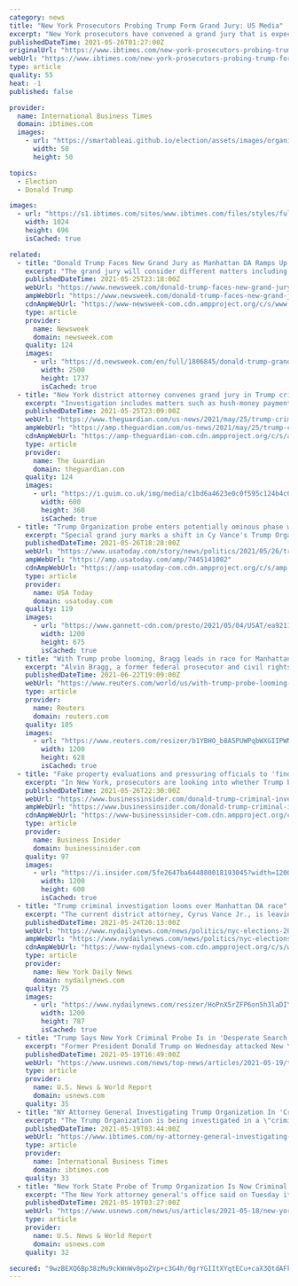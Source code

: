 ```yaml
---
category: news
title: "New York Prosecutors Probing Trump Form Grand Jury: US Media"
excerpt: "New York prosecutors have convened a grand jury that is expected to decide whether to indict former president Donald Trump, suggesting they may have found evidence of a crime, US media reported Tuesday."
publishedDateTime: 2021-05-26T01:27:00Z
originalUrl: "https://www.ibtimes.com/new-york-prosecutors-probing-trump-form-grand-jury-us-media-3208520"
webUrl: "https://www.ibtimes.com/new-york-prosecutors-probing-trump-form-grand-jury-us-media-3208520"
type: article
quality: 55
heat: -1
published: false

provider:
  name: International Business Times
  domain: ibtimes.com
  images:
    - url: "https://smartableai.github.io/election/assets/images/organizations/ibtimes.com-50x50.jpg"
      width: 50
      height: 50

topics:
  - Election
  - Donald Trump

images:
  - url: "https://s1.ibtimes.com/sites/www.ibtimes.com/files/styles/full/public/2021/05/25/donald-trump-has-described-the-new-york-criminal.jpg"
    width: 1024
    height: 696
    isCached: true

related:
  - title: "Donald Trump Faces New Grand Jury as Manhattan DA Ramps Up Criminal Probe"
    excerpt: "The grand jury will consider different matters including Trump's alleged hush-money payments, improper property valuations and employee compensation."
    publishedDateTime: 2021-05-25T23:18:00Z
    webUrl: "https://www.newsweek.com/donald-trump-faces-new-grand-jury-manhattan-da-ramps-criminal-probe-1594844"
    ampWebUrl: "https://www.newsweek.com/donald-trump-faces-new-grand-jury-manhattan-da-ramps-criminal-probe-1594844?amp=1"
    cdnAmpWebUrl: "https://www-newsweek-com.cdn.ampproject.org/c/s/www.newsweek.com/donald-trump-faces-new-grand-jury-manhattan-da-ramps-criminal-probe-1594844?amp=1"
    type: article
    provider:
      name: Newsweek
      domain: newsweek.com
    quality: 124
    images:
      - url: "https://d.newsweek.com/en/full/1806845/donald-trump-grand-jury.jpg"
        width: 2500
        height: 1737
        isCached: true
  - title: "New York district attorney convenes grand jury in Trump criminal inquiry"
    excerpt: "Investigation includes matters such as hush-money payments to women on Trump’s behalf, property valuations and employee pay"
    publishedDateTime: 2021-05-25T23:09:00Z
    webUrl: "https://www.theguardian.com/us-news/2021/may/25/trump-criminal-investigation-new-york"
    ampWebUrl: "https://amp.theguardian.com/us-news/2021/may/25/trump-criminal-investigation-new-york"
    cdnAmpWebUrl: "https://amp-theguardian-com.cdn.ampproject.org/c/s/amp.theguardian.com/us-news/2021/may/25/trump-criminal-investigation-new-york"
    type: article
    provider:
      name: The Guardian
      domain: theguardian.com
    quality: 124
    images:
      - url: "https://i.guim.co.uk/img/media/c1bd6a4623e0c0f595c124b4c03f4019160174c6/0_83_5472_3283/master/5472.jpg?width=300&quality=45&auto=format&fit=max&dpr=2&s=7a9bf392acec49fb8c1c99f54bfbd0d9"
        width: 600
        height: 360
        isCached: true
  - title: "Trump Organization probe enters potentially ominous phase with grand jury convened"
    excerpt: "Special grand jury marks a shift in Cy Vance's Trump Organization probe as possible evidence of criminal conduct may be presented."
    publishedDateTime: 2021-05-26T18:28:00Z
    webUrl: "https://www.usatoday.com/story/news/politics/2021/05/26/trump-grand-jury-signals-potentially-ominous-phase-fraud-probe/7445141002/"
    ampWebUrl: "https://amp.usatoday.com/amp/7445141002"
    cdnAmpWebUrl: "https://amp-usatoday-com.cdn.ampproject.org/c/s/amp.usatoday.com/amp/7445141002"
    type: article
    provider:
      name: USA Today
      domain: usatoday.com
    quality: 119
    images:
      - url: "https://www.gannett-cdn.com/presto/2021/05/04/USAT/ea9211db-9579-49a5-a317-1bef9ae29567-AP_Twitter-CEO_Statement-Trump_Ban.jpg?auto=webp&crop=5173,2910,x0,y0&format=pjpg&width=1200"
        width: 1200
        height: 675
        isCached: true
  - title: "With Trump probe looming, Bragg leads in race for Manhattan D.A."
    excerpt: "Alvin Bragg, a former federal prosecutor and civil rights lawyer, was leading the Democratic nominating contest for Manhattan district attorney on Tuesday, putting him in position to become the first Black person to lead one of the country's highest-profile prosecutor's offices."
    publishedDateTime: 2021-06-22T19:09:00Z
    webUrl: "https://www.reuters.com/world/us/with-trump-probe-looming-democrats-vie-manhattan-district-attorney-2021-06-22/"
    type: article
    provider:
      name: Reuters
      domain: reuters.com
    quality: 105
    images:
      - url: "https://www.reuters.com/resizer/b1YBHO_b8A5PUWPqbWXGIIPWNMU=/1200x628/smart/filters:quality(80)/cloudfront-us-east-2.images.arcpublishing.com/reuters/756Z5ZOE2ZN2JHJGMMG4RZ2IGY.jpg"
        width: 1200
        height: 628
        isCached: true
  - title: "Fake property evaluations and pressuring officials to 'find' votes: All the evidence piling up in the criminal probes of Trump"
    excerpt: "In New York, prosecutors are looking into whether Trump broke tax laws. In Georgia, he may have illegally tried to influence election results."
    publishedDateTime: 2021-05-26T22:30:00Z
    webUrl: "https://www.businessinsider.com/donald-trump-criminal-investigations-evidence-before-prosecutors-2021-5"
    ampWebUrl: "https://www.businessinsider.com/donald-trump-criminal-investigations-evidence-before-prosecutors-2021-5?amp"
    cdnAmpWebUrl: "https://www-businessinsider-com.cdn.ampproject.org/c/s/www.businessinsider.com/donald-trump-criminal-investigations-evidence-before-prosecutors-2021-5?amp"
    type: article
    provider:
      name: Business Insider
      domain: businessinsider.com
    quality: 97
    images:
      - url: "https://i.insider.com/5fe2647ba644880018193045?width=1200&format=jpeg"
        width: 1200
        height: 600
        isCached: true
  - title: "Trump criminal investigation looms over Manhattan DA race"
    excerpt: "The current district attorney, Cyrus Vance Jr., is leaving office at the end of the year, meaning there’s a good chance he’ll pass the two-year probe to his successor."
    publishedDateTime: 2021-05-24T20:13:00Z
    webUrl: "https://www.nydailynews.com/news/politics/nyc-elections-2021/ny-election-2021-manhattan-district-attorney-20210524-sbzv26f7hfbz7m77porc3c6mjq-story.html"
    ampWebUrl: "https://www.nydailynews.com/news/politics/nyc-elections-2021/ny-election-2021-manhattan-district-attorney-20210524-sbzv26f7hfbz7m77porc3c6mjq-story.html?outputType=amp"
    cdnAmpWebUrl: "https://www-nydailynews-com.cdn.ampproject.org/c/s/www.nydailynews.com/news/politics/nyc-elections-2021/ny-election-2021-manhattan-district-attorney-20210524-sbzv26f7hfbz7m77porc3c6mjq-story.html?outputType=amp"
    type: article
    provider:
      name: New York Daily News
      domain: nydailynews.com
    quality: 75
    images:
      - url: "https://www.nydailynews.com/resizer/HoPnX5rZFP6on5h3laDIY2TvVlk=/1200x0/top/cloudfront-us-east-1.images.arcpublishing.com/tronc/SI35OJIWUNCJNHMFIAWE2I72UM.jpg"
        width: 1200
        height: 787
        isCached: true
  - title: "Trump Says New York Criminal Probe Is in 'Desperate Search of a Crime'"
    excerpt: "Former President Donald Trump on Wednesday attacked New York state's attorney general for launching a criminal probe of his family business, saying he was \"being unfairly attacked and abused.\" \"There is nothing more corrupt than an investigation that is in desperate search of a crime,"
    publishedDateTime: 2021-05-19T16:49:00Z
    webUrl: "https://www.usnews.com/news/top-news/articles/2021-05-19/trump-says-new-york-criminal-probe-is-in-desperate-search-of-a-crime"
    type: article
    provider:
      name: U.S. News & World Report
      domain: usnews.com
    quality: 35
  - title: "NY Attorney General Investigating Trump Organization In 'Criminal Capacity'"
    excerpt: "The Trump Organization is being investigated in a \"criminal capacity\" by the New York state attorney general's office, a spokesman said Tuesday, as prosecutors advance their probe into former president Donald Trump's business dealings."
    publishedDateTime: 2021-05-19T03:44:00Z
    webUrl: "https://www.ibtimes.com/ny-attorney-general-investigating-trump-organization-criminal-capacity-3202406"
    type: article
    provider:
      name: International Business Times
      domain: ibtimes.com
    quality: 33
  - title: "New York State Probe of Trump Organization Is Now Criminal -Attorney General"
    excerpt: "The New York attorney general's office said on Tuesday it has now opened a criminal investigation into former President Donald Trump's company, going beyond what began as a civil probe. Attorney General Letitia James has been investigating whether the Trump Organization falsely reported property values to secure loans and obtain economic and tax benefits."
    publishedDateTime: 2021-05-19T03:27:00Z
    webUrl: "https://www.usnews.com/news/us/articles/2021-05-18/new-york-state-probe-of-trump-organization-is-now-criminal-attorney-general"
    type: article
    provider:
      name: U.S. News & World Report
      domain: usnews.com
    quality: 32

secured: "9wzBEXQ6Bp38zMu9ckWnWv0poZVp+c3G4h/0grYGIItXYqtECu+caX3QtdAFkVdPIDputJugFMEpPtoJEg5GgzR+x8XET9Rfqrm2lla8Lnruut4yd8vB/5Bs2pcS5+3NS9p1PNSq1jZVEZJw9lUdaz1tuGhn/2f5lL687PHXQMeKrEBE4hFkS0jCnewyNp78ZX4qWU31jE1/0kdcZsgYk/x+r/Z/RWYVH4m01jMJV4TYGHHC/ebztgR2zmovM36rJ5sl+soB0OhsryZFMMXnp/YnrP3JwfAJbUTYGim6Ncn/Q6Vl+ySf5UzEQfRHbc15ipIUg/WF9DOWjW1/2tdimgmwUIyzY0k15/Psh+4P4V4=;WYy1PbFqigVUNAYcNR0ECQ=="
---
```


